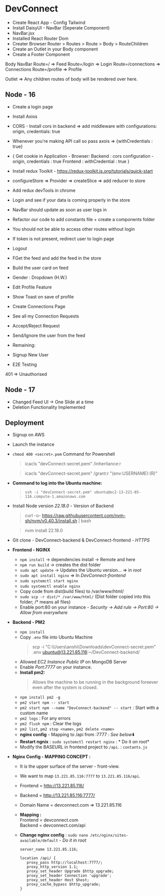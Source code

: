 # DevConnect

 - Create React App - Config Tailwind 
 - Install DaisyUI - NavBar (Seperate Component)
 - NavBar.jsx
 - Installed React Router Dom
 - Creater Browser Router > Routes > Route > Body > RouteChildren
 - Create an Outlet in your Body component
 - Create a Footer Component

Body
  NavBar
  Route=/ => Feed
  Route=/login => Login
  Route=/connections => Connections
  Route=/profile => Profile
  

Outlet => Any children routes of body will be rendered over here.

**Node - 16**
-------------

 - Create a login page
 - Install Axios
 - CORS - Install cors in backend => add middleware with configurations: origin, credentials: true
 - Whenever you're making API call so pass axois => {withCredentials : true}
 - { Get cookie in Application - Browser:
    Backend  : cors configuration - origin, credentials : true
    Frontend : withCredential : true }
  
 - Install redux Toolkit - https://redux-toolkit.js.org/tutorials/quick-start
 - configureStore => Provider => createSlice => add reducer to store
 - Add redux devTools in chrome
 - Login and see if your data is coming properly in the store
 - NavBar should update as soon as user logs in
 - Refactor our code to add constants file + create a components folder
 - You should not be able to access other routes without login
 - If token is not present, redirect user to login page
 - Logout
 - FGet the feed and add the feed in the store
 - Build the user card on feed
 - Gender : Dropdown (H.W.)
 - Edit Profile Feature
 - Show Toast on save of profile
 - Create Connections Page
 - See all my Connection Requests
 - Accept/Reject Request
 - Send/Ignore the user from the feed

 - Remaining:
  - Signup New User
  - E2E Testing

 401 => Unauthorised

**Node - 17**
-------------

 - Changed Feed UI -> One Slide at a time
 - Deletion Functionality Implemented

## Deployment
 - Signup on AWS
 - Launch the instance
 - `chmod 400 <secret>.pem` Command for Powershell 
   > icacls "devConnect-secret.pem" /inheritance:r

   > icacls "devConnect-secret.pem" /grant:r "$($env:USERNAME):(R)"

 - **Command to log into the Ubuntu machine:** 
   > `ssh -i "devConnect-secret.pem" ubuntu@ec2-13-221-85-116.compute-1.amazonaws.com`
 - Install Node version *22.18.0* - Version of Backend
   > curl -o- https://raw.githubusercontent.com/nvm-sh/nvm/v0.40.3/install.sh | bash

   > nvm install 22.18.0
 - Git clone - DevConnect-backend & DevConnect-frontend - *HTTPS*
 - **Frontend - NGINX**
    - `npm install` -> dependencies install -> Remote and here
    - `npm run build` -> creates the dist folder
    - `sudo apt update` -> Updates the Ubuntu version... => in *root*
    - `sudo apt install nginx` => In *DevConnect-frontend*
    - `sudo systemctl start nginx`
    - `sudo systemctl enable nginx`
    - Copy code from dist(build files) to /var/www/html/
    - `sudo scp -r dist/* /var/www/html/` (Dist folder copied into this folder; /* means all files)
    - Enable port:80 on your instance - *Security -> Add rule -> Port:80 -> Allow from everywhere*
    <!-- - Public IP Address : 13.221.85.116 -->
 - **Backend - PM2**
    - `npm install`
    - Copy `.env` file into Ubuntu Machine
      > scp -i "C:\Users\anshi\Downloads\devConnect-secret.pem" .env ubuntu@13.221.85.116:~/DevConnect-backend/
    - Allowed *EC2 Instance Public IP* on MongoDB Server
    - Enable *Port:7777* on your instance.
    - **Install pm2:**
      > Allows the machine to be running in the background foreever even after the system is closed.
    - `npm install pm2 -g`
    - `pm2 start npm -- start`
    - `pm2 start npm --name "DevConnect-backend" -- start` : Start with a custom name
    - `pm2 logs` : For any errors
    - `pm2 flush npm` : Clear the logs
    - `pm2 list`, `pm2 stop <name>`, `pm2 delete <name>`
    - **nginx config** - Mapping to /api from :7777 : *See below*⬇️ 
    - **Restart ngnix** : `sudo systemctl restart nginx` : * Do it on root*
    - Modify the BASEURL in frontend project to `/api`. : `contants.js`

 - **Nginx Config - MAPPING CONCEPT :**
    - It is the upper surface of the server - front-view.
    - We want to map `13.221.85.116:7777` to `13.221.85.116/api`.

    - Frontend = http://13.221.85.116/  <br>
    - Backend = http://13.221.85.116:7777/

    - Domain Name = devconnect.com => 13.221.85.116

    - **Mapping :** <br>
      Frontend = devconnect.com <br>
      Backend = devconnect.com/api
   
    - **Change nginx config** :  `sudo nano /etc/nginx/sites-available/default` - *Do it in root*
    
      ```
      server_name 13.221.85.116;

      location /api/ {
         proxy_pass http://localhost:7777/;
         proxy_http_version 1.1;
         proxy_set_header Upgrade $http_upgrade;
         proxy_set_header Connection 'upgrade';
         proxy_set_header Host $host;
         proxy_cache_bypass $http_upgrade;
      }
      ```